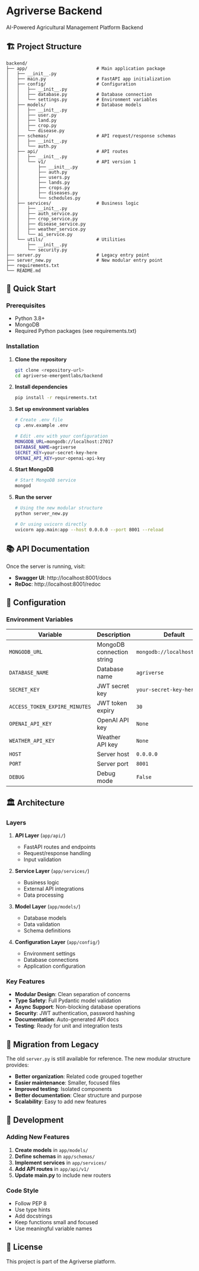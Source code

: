 # Agriverse Backend

AI-Powered Agricultural Management Platform Backend

## 🏗️ Project Structure

```
backend/
├── app/                          # Main application package
│   ├── __init__.py
│   ├── main.py                   # FastAPI app initialization
│   ├── config/                   # Configuration
│   │   ├── __init__.py
│   │   ├── database.py           # Database connection
│   │   └── settings.py           # Environment variables
│   ├── models/                   # Database models
│   │   ├── __init__.py
│   │   ├── user.py
│   │   ├── land.py
│   │   ├── crop.py
│   │   └── disease.py
│   ├── schemas/                  # API request/response schemas
│   │   ├── __init__.py
│   │   └── auth.py
│   ├── api/                      # API routes
│   │   ├── __init__.py
│   │   └── v1/                   # API version 1
│   │       ├── __init__.py
│   │       ├── auth.py
│   │       ├── users.py
│   │       ├── lands.py
│   │       ├── crops.py
│   │       ├── diseases.py
│   │       └── schedules.py
│   ├── services/                 # Business logic
│   │   ├── __init__.py
│   │   ├── auth_service.py
│   │   ├── crop_service.py
│   │   ├── disease_service.py
│   │   ├── weather_service.py
│   │   └── ai_service.py
│   └── utils/                    # Utilities
│       ├── __init__.py
│       └── security.py
├── server.py                     # Legacy entry point
├── server_new.py                 # New modular entry point
├── requirements.txt
└── README.md
```

## 🚀 Quick Start

### Prerequisites
- Python 3.8+
- MongoDB
- Required Python packages (see requirements.txt)

### Installation

1. **Clone the repository**
   ```bash
   git clone <repository-url>
   cd agriverse-emergentlabs/backend
   ```

2. **Install dependencies**
   ```bash
   pip install -r requirements.txt
   ```

3. **Set up environment variables**
   ```bash
   # Create .env file
   cp .env.example .env
   
   # Edit .env with your configuration
   MONGODB_URL=mongodb://localhost:27017
   DATABASE_NAME=agriverse
   SECRET_KEY=your-secret-key-here
   OPENAI_API_KEY=your-openai-api-key
   ```

4. **Start MongoDB**
   ```bash
   # Start MongoDB service
   mongod
   ```

5. **Run the server**
   ```bash
   # Using the new modular structure
   python server_new.py
   
   # Or using uvicorn directly
   uvicorn app.main:app --host 0.0.0.0 --port 8001 --reload
   ```

## 📚 API Documentation

Once the server is running, visit:
- **Swagger UI**: http://localhost:8001/docs
- **ReDoc**: http://localhost:8001/redoc

## 🔧 Configuration

### Environment Variables

| Variable | Description | Default |
|----------|-------------|---------|
| `MONGODB_URL` | MongoDB connection string | `mongodb://localhost:27017` |
| `DATABASE_NAME` | Database name | `agriverse` |
| `SECRET_KEY` | JWT secret key | `your-secret-key-here` |
| `ACCESS_TOKEN_EXPIRE_MINUTES` | JWT token expiry | `30` |
| `OPENAI_API_KEY` | OpenAI API key | `None` |
| `WEATHER_API_KEY` | Weather API key | `None` |
| `HOST` | Server host | `0.0.0.0` |
| `PORT` | Server port | `8001` |
| `DEBUG` | Debug mode | `False` |

## 🏛️ Architecture

### Layers

1. **API Layer** (`app/api/`)
   - FastAPI routes and endpoints
   - Request/response handling
   - Input validation

2. **Service Layer** (`app/services/`)
   - Business logic
   - External API integrations
   - Data processing

3. **Model Layer** (`app/models/`)
   - Database models
   - Data validation
   - Schema definitions

4. **Configuration Layer** (`app/config/`)
   - Environment settings
   - Database connections
   - Application configuration

### Key Features

- **Modular Design**: Clean separation of concerns
- **Type Safety**: Full Pydantic model validation
- **Async Support**: Non-blocking database operations
- **Security**: JWT authentication, password hashing
- **Documentation**: Auto-generated API docs
- **Testing**: Ready for unit and integration tests

## 🔄 Migration from Legacy

The old `server.py` is still available for reference. The new modular structure provides:

- **Better organization**: Related code grouped together
- **Easier maintenance**: Smaller, focused files
- **Improved testing**: Isolated components
- **Better documentation**: Clear structure and purpose
- **Scalability**: Easy to add new features

## 🧪 Development

### Adding New Features

1. **Create models** in `app/models/`
2. **Define schemas** in `app/schemas/`
3. **Implement services** in `app/services/`
4. **Add API routes** in `app/api/v1/`
5. **Update main.py** to include new routers

### Code Style

- Follow PEP 8
- Use type hints
- Add docstrings
- Keep functions small and focused
- Use meaningful variable names

## 📝 License

This project is part of the Agriverse platform. 